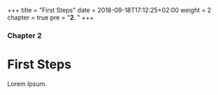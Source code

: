 +++
title = "First Steps"
date = 2018-09-18T17:12:25+02:00
weight = 2
chapter = true
pre = "<b>2. </b>"
+++

### Chapter 2

# First Steps

Lorem Ipsum.